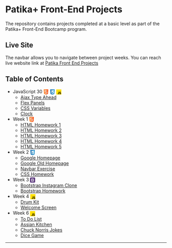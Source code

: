 # Patika+ Front-End Projects

The repository contains projects completed at a basic level as part of the Patika+ Front-End Bootcamp program.

## Live Site

The navbar allows you to navigate between project weeks. You can reach live website link at [Patika Front End Projects](https://patikafrontendprojects.netlify.app/)

## Table of Contents

-   JavaScript 30 <img align="center" src="./images/html.png" height="16"> <img align="center" src="./images/css.png" height="16"> <img align="center" src="./images/js.png" height="16">
    -   [Ajax Type Ahead](https://github.com/OguzcanIzanli/Patika-Front-End-Projects/tree/main/JavaScript30/Ajax-Type-Ahead)
    -   [Flex Panels](https://github.com/OguzcanIzanli/Patika-Front-End-Projects/tree/main/JavaScript30/Flex-Panels)
    -   [CSS Variables](https://github.com/OguzcanIzanli/Patika-Front-End-Projects/tree/main/JavaScript30/CSS-Variables)
    -   [Clock](https://github.com/OguzcanIzanli/Patika-Front-End-Projects/tree/main/JavaScript30/CSS-JS-Clock)
-   Week 1 <img align="center" src="./images/html.png" height="16">
    -   [HTML Homework 1](https://github.com/OguzcanIzanli/Patika-Front-End-Projects/tree/main/Week-1/HTML-Hw-1)
    -   [HTML Homework 2](https://github.com/OguzcanIzanli/Patika-Front-End-Projects/tree/main/Week-1/HTML-Hw-2)
    -   [HTML Homework 3](https://github.com/OguzcanIzanli/Patika-Front-End-Projects/tree/main/Week-1/HTML-Hw-3)
    -   [HTML Homework 4](https://github.com/OguzcanIzanli/Patika-Front-End-Projects/tree/main/Week-1/HTML-Hw-4)
    -   [HTML Homework 5](https://github.com/OguzcanIzanli/Patika-Front-End-Projects/tree/main/Week-1/HTML-Hw-5)
-   Week 2 <img align="center" src="./images/css.png" height="16">
    -   [Google Homepage](https://github.com/OguzcanIzanli/Patika-Front-End-Projects/tree/main/Week-2/Google-Homepage)
    -   [Google Old Homepage](https://github.com/OguzcanIzanli/Patika-Front-End-Projects/tree/main/Week-2/Google-Old-Homepage)
    -   [Navbar Exercise](https://github.com/OguzcanIzanli/Patika-Front-End-Projects/tree/main/Week-2/Navbar-Exercise)
    -   [CSS Homework](https://github.com/OguzcanIzanli/Patika-Front-End-Projects/tree/main/Week-2/CSS-Hw)
-   Week 3 <img align="center" src="./images/bootstrap.png" height="16">
    -   [Bootstrap Instagram Clone](https://github.com/OguzcanIzanli/Patika-Front-End-Projects/tree/main/Week-3/Bootstrap-Instagram-Clone)
    -   [Bootstrap Homework](https://github.com/OguzcanIzanli/Patika-Front-End-Projects/tree/main/Week-3/Bootstrap-Hw)
-   Week 4 <img align="center" src="./images/js.png" height="16">
    -   [Drum Kit](https://github.com/OguzcanIzanli/Patika-Front-End-Projects/tree/main/Week-4/Drum-Kit)
    -   [Welcome Screen](https://github.com/OguzcanIzanli/Patika-Front-End-Projects/tree/main/Week-4/Welcome-Screen)
-   Week 6 <img align="center" src="./images/js.png" height="16">
    -   [To Do List](https://github.com/OguzcanIzanli/Patika_Week_6/tree/main/To-Do-List)
    -   [Assian Kitchen](https://github.com/OguzcanIzanli/Patika_Week_6/tree/main/Assian-Kitchen)
    -   [Chuck Norris Jokes](https://github.com/OguzcanIzanli/Patika_Week_6/tree/main/Chuck-Norris-Jokes)
    -   [Dice Game](https://github.com/OguzcanIzanli/Patika_Week_6/tree/main/Dice-Game)

---
